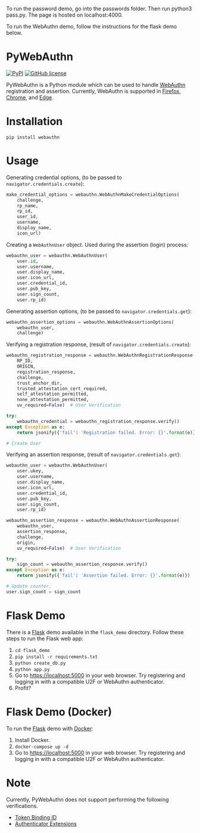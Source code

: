 To run the password demo, go into the passwords folder. Then run python3 pass.py. The page is hosted on localhost:4000.

To run the WebAuthn demo, follow the instructions for the flask demo below.

# PyWebAuthn

[![PyPI](https://img.shields.io/pypi/v/webauthn.svg)](https://pypi.python.org/pypi/webauthn)
[![GitHub license](https://img.shields.io/badge/license-BSD-blue.svg)](https://raw.githubusercontent.com/duo-labs/py_webauthn/master/LICENSE)

PyWebAuthn is a Python module which can be used to handle [WebAuthn][1] registration and assertion. Currently, WebAuthn is supported in [Firefox][2], [Chrome][3], and [Edge][4].

# Installation

`pip install webauthn`

# Usage

Generating credential options, (to be passed to `navigator.credentials.create`):
```python
make_credential_options = webauthn.WebAuthnMakeCredentialOptions(
    challenge,
    rp_name,
    rp_id,
    user_id,
    username,
    display_name,
    icon_url)
```

Creating a `WebAuthnUser` object. Used during the assertion (login) process:
```python
webauthn_user = webauthn.WebAuthnUser(
    user.id,
    user.username,
    user.display_name,
    user.icon_url,
    user.credential_id,
    user.pub_key,
    user.sign_count,
    user.rp_id)
```

Generating assertion options, (to be passed to `navigator.credentials.get`):
```python
webauthn_assertion_options = webauthn.WebAuthnAssertionOptions(
    webauthn_user,
    challenge)
```

Verifying a registration response, (result of `navigator.credentials.create`):
```python
webauthn_registration_response = webauthn.WebAuthnRegistrationResponse(
    RP_ID,
    ORIGIN,
    registration_response,
    challenge,
    trust_anchor_dir,
    trusted_attestation_cert_required,
    self_attestation_permitted,
    none_attestation_permitted,
    uv_required=False)  # User Verification

try:
    webauthn_credential = webauthn_registration_response.verify()
except Exception as e:
    return jsonify({'fail': 'Registration failed. Error: {}'.format(e)})

# Create User
```

Verifying an assertion response, (result of `navigator.credentials.get`):
```python
webauthn_user = webauthn.WebAuthnUser(
    user.ukey,
    user.username,
    user.display_name,
    user.icon_url,
    user.credential_id,
    user.pub_key,
    user.sign_count,
    user.rp_id)

webauthn_assertion_response = webauthn.WebAuthnAssertionResponse(
    webauthn_user,
    assertion_response,
    challenge,
    origin,
    uv_required=False)  # User Verification

try:
    sign_count = webauthn_assertion_response.verify()
except Exception as e:
    return jsonify({'fail': 'Assertion failed. Error: {}'.format(e)})

# Update counter.
user.sign_count = sign_count
```

# Flask Demo

There is a [Flask][5] demo available in the `flask_demo` directory. Follow these steps to run the Flask web app:

1. `cd flask_demo`
2. `pip install -r requirements.txt`
3. `python create_db.py`
4. `python app.py`
5. Go to [https://localhost:5000][6] in your web browser. Try registering and logging in with a compatible U2F or WebAuthn authenticator.
6. Profit?

# Flask Demo (Docker)

To run the [Flask][5] demo with [Docker][7]:

1. Install Docker.
2. `docker-compose up -d`
3. Go to [https://localhost:5000][6] in your web browser. Try registering and logging in with a compatible U2F or WebAuthn authenticator.

# Note

Currently, PyWebAuthn does not support performing the following verifications.

* [Token Binding ID][8]
* [Authenticator Extensions][9]

[1]: https://www.w3.org/TR/webauthn/
[2]: https://www.mozilla.org/en-US/firefox/new/
[3]: https://www.google.com/chrome/
[4]: https://www.microsoft.com/en-us/windows/microsoft-edge
[5]: http://flask.pocoo.org/
[6]: https://localhost:5000
[7]: https://www.docker.com/
[8]: https://www.w3.org/TR/webauthn/#dom-collectedclientdata-tokenbindingid
[9]: https://www.w3.org/TR/webauthn/#dom-collectedclientdata-authenticatorextensions
